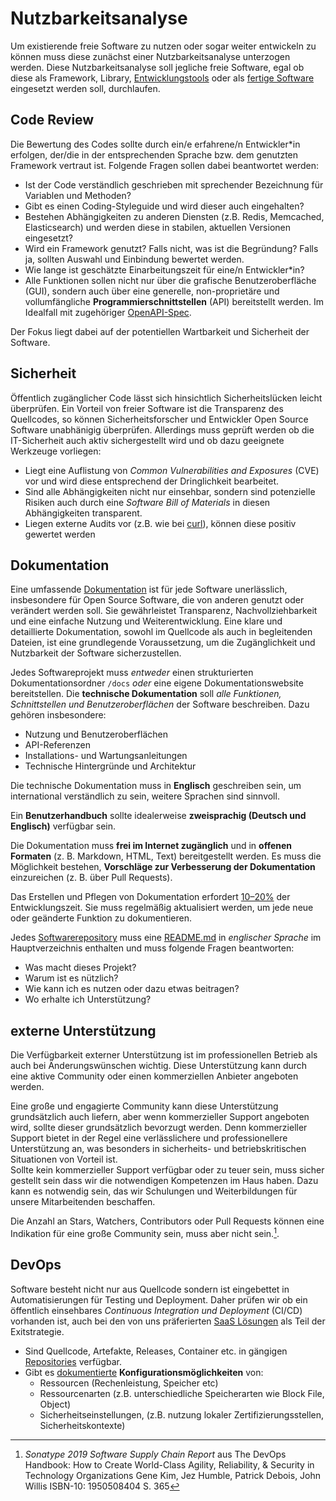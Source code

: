 # Nutzbarkeitsanalyse

Um existierende freie Software zu nutzen oder sogar weiter entwickeln zu können muss diese zunächst einer Nutzbarkeitsanalyse unterzogen werden.
Diese Nutzbarkeitsanalyse soll jegliche freie Software, egal ob diese als Framework, Library, [Entwicklungstools](./in-house-development.html) oder als [fertige Software](./use.html) eingesetzt werden soll, durchlaufen.

## Code Review

Die Bewertung des Codes sollte durch ein/e erfahrene/n Entwickler*in erfolgen, der/die in der entsprechenden Sprache bzw. dem genutzten Framework vertraut ist. 
Folgende Fragen sollen dabei beantwortet werden:

* Ist der Code verständlich geschrieben mit sprechender Bezeichnung für Variablen und Methoden? 
* Gibt es einen Coding-Styleguide und wird dieser auch eingehalten?
* Bestehen Abhängigkeiten zu anderen Diensten (z.B. Redis, Memcached, Elasticsearch) und werden diese in stabilen, aktuellen Versionen eingesetzt?
* Wird ein Framework genutzt? Falls nicht, was ist die Begründung? Falls ja, sollten Auswahl und Einbindung bewertet werden.
* Wie lange ist geschätzte Einarbeitungszeit für eine/n Entwickler*in?
* Alle Funktionen sollen nicht nur über die grafische Benutzeroberfläche (GUI), sondern auch über eine generelle, non-proprietäre und vollumfängliche __Programmierschnittstellen__ (API) bereitstellt werden. Im Idealfall mit zugehöriger [OpenAPI-Spec](https://www.openapis.org/).

Der Fokus liegt dabei auf der potentiellen Wartbarkeit und Sicherheit der Software.


## Sicherheit

Öffentlich zugänglicher Code lässt sich hinsichtlich Sicherheitslücken leicht überprüfen.
Ein Vorteil von freier Software ist die Transparenz des Quellcodes, so können Sicherheitsforscher und Entwickler Open Source Software unabhänigig überprüfen.
Allerdings muss geprüft werden ob die IT-Sicherheit auch aktiv sichergestellt wird und ob dazu geeignete Werkzeuge vorliegen:

* Liegt eine Auflistung von _Common Vulnerabilities and Exposures_ (CVE) vor und wird diese entsprechend der Dringlichkeit bearbeitet.
* Sind alle Abhängigkeiten nicht nur einsehbar, sondern sind potenzielle Risiken auch durch eine _Software Bill of Materials_ in diesen Abhängigkeiten transparent.
* Liegen externe Audits vor (z.B. wie bei [curl](https://daniel.haxx.se/blog/2016/11/23/curl-security-audit/)), können diese positiv gewertet werden

## Dokumentation

Eine umfassende [Dokumentation](https://opensource.com/article/20/3/documentation) ist für jede Software unerlässlich, insbesondere für Open Source Software, die von anderen genutzt oder verändert werden soll. Sie gewährleistet Transparenz, Nachvollziehbarkeit und eine einfache Nutzung und Weiterentwicklung.
Eine klare und detaillierte Dokumentation, sowohl im Quellcode als auch in begleitenden Dateien, ist eine grundlegende Voraussetzung, um die Zugänglichkeit und Nutzbarkeit der Software sicherzustellen.  

Jedes Softwareprojekt muss *entweder* einen strukturierten Dokumentationsordner `/docs` *oder* eine eigene Dokumentationswebsite bereitstellen.
Die __technische Dokumentation__ soll *alle Funktionen, Schnittstellen und Benutzeroberflächen* der Software beschreiben. Dazu gehören insbesondere:

* Nutzung und Benutzeroberflächen  
* API-Referenzen  
* Installations- und Wartungsanleitungen  
* Technische Hintergründe und Architektur  

Die technische Dokumentation muss in __Englisch__ geschreiben sein, um international verständlich zu sein, weitere Sprachen sind sinnvoll.  

Ein __Benutzerhandbuch__ sollte idealerweise **zweisprachig (Deutsch und Englisch)** verfügbar sein.  

Die Dokumentation muss **frei im Internet zugänglich** und in **offenen Formaten** (z. B. Markdown, HTML, Text) bereitgestellt werden.
Es muss die Möglichkeit bestehen, **Vorschläge zur Verbesserung der Dokumentation** einzureichen (z. B. über Pull Requests).

Das Erstellen und Pflegen von Dokumentation erfordert [10–20%](https://opensource.com/article/20/3/documentation) der Entwicklungszeit.
Sie muss regelmäßig aktualisiert werden, um jede neue oder geänderte Funktion zu dokumentieren.

Jedes [Softwarerepository](repositories) muss eine [README.md](https://opensource.guide/de/starting-a-project/#eine-readme-schreiben) in *englischer Sprache* im Hauptverzeichnis enthalten und muss folgende Fragen beantworten:

* Was macht dieses Projekt?  
* Warum ist es nützlich?  
* Wie kann ich es nutzen oder dazu etwas beitragen?  
* Wo erhalte ich Unterstützung?


## externe Unterstützung

Die Verfügbarkeit externer Unterstützung ist im professionellen Betrieb als auch bei Änderungswünschen wichtig.
Diese Unterstützung kann durch eine aktive Community oder einen kommerziellen Anbieter angeboten werden.  

Eine große und engagierte Community kann diese Unterstützung grundsätzlich auch liefern, aber wenn kommerzieller Support angeboten wird, sollte dieser grundsätzlich bevorzugt werden.
Denn kommerzieller Support bietet in der Regel eine verlässlichere und professionellere Unterstützung an, was besonders in sicherheits- und betriebskritischen Situationen von Vorteil ist.  
Sollte kein kommerzieller Support verfügbar oder zu teuer sein, muss sicher gestellt sein dass wir die notwendigen Kompetenzen im Haus haben.
Dazu kann es notwendig sein, das wir Schulungen und Weiterbildungen für unsere Mitarbeitenden beschaffen.

Die Anzahl an Stars, Watchers, Contributors oder Pull Requests können eine Indikation für eine große Community sein, muss aber nicht sein.[^DevOps_Handbook_stars].

## DevOps

Software besteht nicht nur aus Quellcode sondern ist eingebettet in Automatisierungen für Testing und Deployment.
Daher prüfen wir ob ein öffentlich einsehbares _Continuous Integration und Deployment_ (CI/CD) vorhanden ist, auch bei den von uns präferierten [SaaS Lösungen](fossaas) als Teil der Exitstrategie.

* Sind Quellcode, Artefakte, Releases, Container etc. in gängigen [Repositories](repositories) verfügbar.
* Gibt es [dokumentierte](#dokumentation) __Konfigurationsmöglichkeiten__ von:
  * Ressourcen (Rechenleistung, Speicher etc)
  * Ressourcenarten (z.B. unterschiedliche Speicherarten wie Block File, Object)
  * Sicherheitseinstellungen, (z.B. nutzung lokaler Zertifizierungsstellen, Sicherheitskontexte)

[^DevOps_Handbook_stars]: _Sonatype 2019 Software Supply Chain Report_ aus The DevOps Handbook: How to Create World-Class Agility, Reliability, & Security in Technology Organizations Gene Kim, Jez Humble, Patrick Debois, John Willis ISBN-10: 1950508404 S. 365
